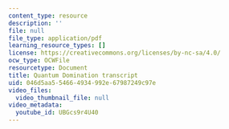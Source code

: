 ```yaml
---
content_type: resource
description: ''
file: null
file_type: application/pdf
learning_resource_types: []
license: https://creativecommons.org/licenses/by-nc-sa/4.0/
ocw_type: OCWFile
resourcetype: Document
title: Quantum Domination transcript
uid: 046d5aa5-5466-4934-992e-67987249c97e
video_files:
  video_thumbnail_file: null
video_metadata:
  youtube_id: UBGcs9r4U40
---
```

